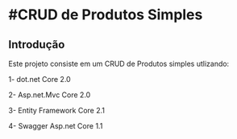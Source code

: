 #CRUD de Produtos Simples     
======================
Introdução
------
Este projeto consiste em um CRUD de Produtos simples utlizando:

1- dot.net Core 2.0

2- Asp.net.Mvc Core 2.0

3- Entity Framework Core 2.1

4- Swagger Asp.net Core 1.1



